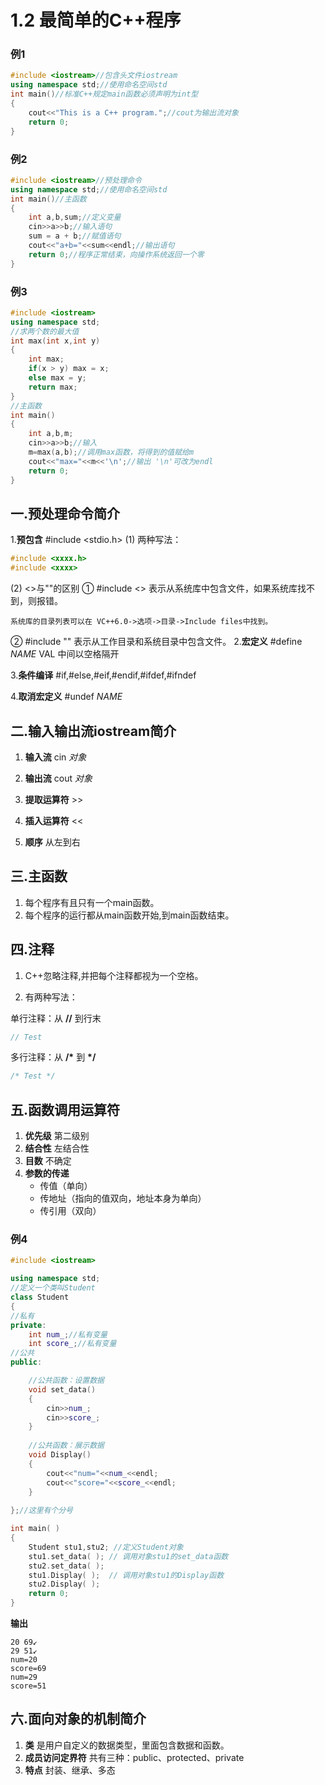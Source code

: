 # 1.2 最简单的C++程序

### 例1

```c++
#include <iostream>//包含头文件iostream
using namespace std;//使用命名空间std
int main()//标准C++规定main函数必须声明为int型
{
    cout<<"This is a C++ program.";//cout为输出流对象
    return 0;
}
```
### 例2

```c++
#include <iostream>//预处理命令
using namespace std;//使用命名空间std
int main()//主函数
{
	int a,b,sum;//定义变量
	cin>>a>>b;//输入语句
	sum = a + b;//赋值语句
	cout<<"a+b="<<sum<<endl;//输出语句
	return 0;//程序正常结束，向操作系统返回一个零
}
```
### 例3
```c++
#include <iostream>
using namespace std;
//求两个数的最大值
int max(int x,int y)
{
	int max;
	if(x > y) max = x;
	else max = y;
	return max;
}
//主函数
int main()
{
	int a,b,m;
	cin>>a>>b;//输入
	m=max(a,b);//调用max函数，将得到的值赋给m
	cout<<"max="<<m<<'\n';//输出 '\n'可改为endl
	return 0;
}

```

## 一.预处理命令简介

1.**预包含** #include <stdio.h>
(1) 两种写法：

```c++
#include <xxxx.h>
#include <xxxx>
```
(2) <>与""的区别
  ① #include <> 表示从系统库中包含文件，如果系统库找不到，则报错。

	系统库的目录列表可以在 VC++6.0->选项->目录->Include files中找到。

  ② #include "" 表示从工作目录和系统目录中包含文件。
2.**宏定义** #define *NAME* VAL 中间以空格隔开

3.**条件编译** #if,#else,#eif,#endif,#ifdef,#ifndef

4.**取消宏定义** #undef *NAME*

## 二.输入输出流iostream简介

1. **输入流** cin		*对象*

2. **输出流** cout	  *对象*

3. **提取运算符** \>\>

4. **插入运算符** <<

5. **顺序** 从左到右

## 三.主函数

1. 每个程序有且只有一个main函数。
2. 每个程序的运行都从main函数开始,到main函数结束。


## 四.注释
1. C++忽略注释,并把每个注释都视为一个空格。

2. 有两种写法：

单行注释：从 **//** 到行末
```c++
// Test
```
多行注释：从 **/\*** 到 **\*/**
```c++
/* Test */
```


## 五.函数调用运算符
1. **优先级** 第二级别
2. **结合性** 左结合性
3. **目数** 不确定
4. **参数的传递** 
   * 传值（单向）
   * 传地址（指向的值双向，地址本身为单向）
   * 传引用（双向）
### 例4
```c++
#include <iostream>

using namespace std;
//定义一个类叫Student
class Student
{
//私有
private:
	int num_;//私有变量
	int score_;//私有变量
//公共
public:

	//公共函数：设置数据
	void set_data()
	{
		cin>>num_;
		cin>>score_;
	}
	
	//公共函数：展示数据
	void Display()
	{
		cout<<"num="<<num_<<endl;
		cout<<"score="<<score_<<endl;
	}
	
};//这里有个分号

int main( )
{
	Student stu1,stu2; //定义Student对象
	stu1.set_data( ); // 调用对象stu1的set_data函数
	stu2.set_data( );
	stu1.Display( );  // 调用对象stu1的Display函数 
	stu2.Display( );
	return 0;
}

```
**输出**

```
20 69↙
29 51↙
num=20
score=69
num=29
score=51
```
## 六.面向对象的机制简介
1. **类** 是用户自定义的数据类型，里面包含数据和函数。
2. **成员访问定界符** 共有三种：public、protected、private
3. **特点** 封装、继承、多态

